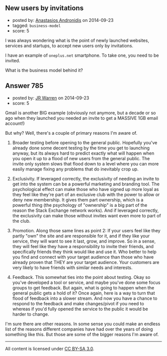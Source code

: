 ## New users by invitations

- posted by: [Anastasios Andronidis](https://stackexchange.com/users/1067588/anastasios-andronidis) on 2014-09-23
- tagged: `business-model`
- score: 5

I was always wondering what is the point of newly launched websites, services and startups, to accept new users only by invitations.

I have an example of ```oneplus.net``` smartphone. To take one, you need to be invited.

What is the business model behind it?


## Answer 785

- posted by: [JR Warren](https://stackexchange.com/users/1866317/jr-warren) on 2014-09-23
- score: 5

Gmail is another BIG example (obviously not anymore, but a decade or so ago when they launched you needed an invite to get a MASSIVE 1GB email account!)

But why?  Well, there's a couple of primary reasons I'm aware of.

1) Broader testing before opening to the general public.  Hopefully you've already done some decent testing by the time you get to launching anyway, but its always hard to predict exactly what will happen when you open it up to a flood of new users from the general public.  The invite only system slows that flood down to a level where you can more easily manage fixing any problems that do inevitably crop up.


2) Exclusivity.  If leveraged correctly, the exclusivity of needing an invite to get into the system can be a powerful marketing and branding tool. The psychological effect can make those who have signed up more loyal as they feel like they're part of an exclusive club with the power to allow or deny new membership.  It gives them part ownership, which is a powerful thing (the psychology of "ownership" is a big part of the reason the Stack Exchange network works). And if leveraged correctly, the exclusivity can make those without invites want even more to part of the club.

3) Promotion. Along those same lines as point 2: If your users feel like they partly "own" the site and are responsible for it, and if they like your service, they will want to see it last, grow, and improve. So in a sense, they will feel like they have a responsibility to invite their friends, and specifically friends they think would like and use it.  Who better to help you find and connect with your target audience than those who have already proven that THEY are your target audience. Your customers are very likely to have friends with similar needs and interests.

4) Feedback.  This somewhat ties into the point about testing. Okay so you've developed a tool or service, and maybe you've done some focus groups to get feedback.  But again, what is going to happen when the general public gets a hold of it? Once again, here is a way to turn that flood of feedback into a slower stream.  And now you have a chance to respond to the feedback and make changes/pivot if you need to whereas if you'd fully opened the service to the public it would be harder to change.


I'm sure there are other reasons. In some sense you could make an endless list of the reasons different companies have had over the years of doing something like this. But those are some of the bigger reasons I'm aware of.



---

All content is licensed under [CC BY-SA 3.0](https://creativecommons.org/licenses/by-sa/3.0/).
